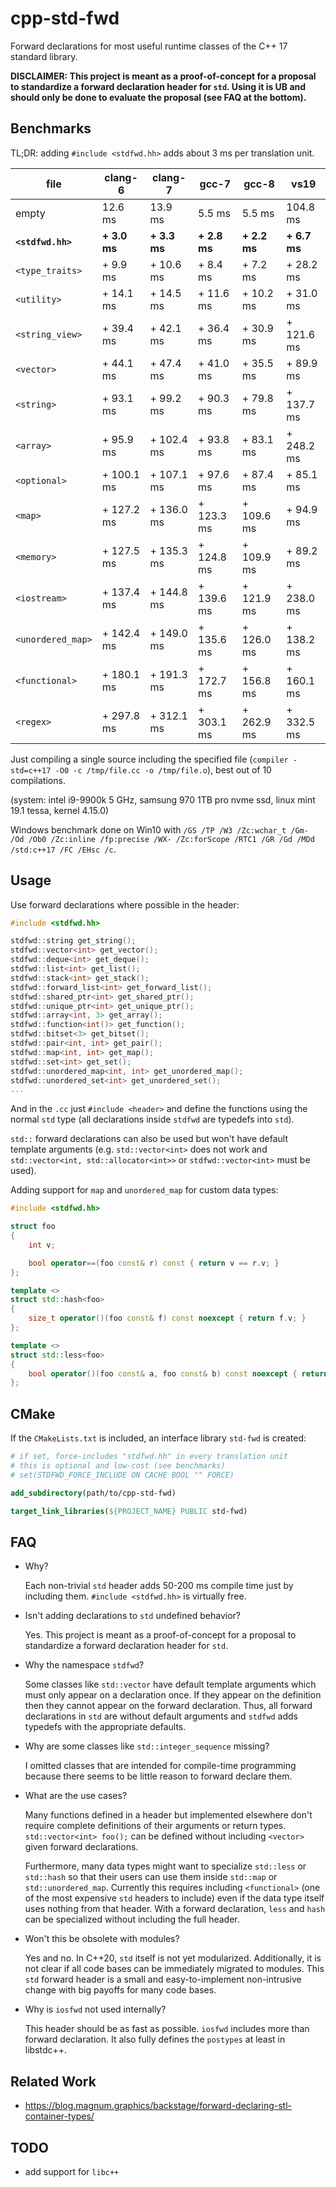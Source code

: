 # cpp-std-fwd

Forward declarations for most useful runtime classes of the C++ 17 standard library.

**DISCLAIMER: This project is meant as a proof-of-concept for a proposal to standardize a forward declaration header for `std`. Using it is UB and should only be done to evaluate the proposal (see FAQ at the bottom).**

## Benchmarks

TL;DR: adding `#include <stdfwd.hh>` adds about 3 ms per translation unit.

| file              | clang-6      | clang-7      | gcc-7        | gcc-8        | vs19         |
|-------------------|--------------|--------------|--------------|--------------|--------------|
| empty             | 12.6 ms      | 13.9 ms      | 5.5 ms       | 5.5 ms       | 104.8 ms     |
| **`<stdfwd.hh>`** | **+ 3.0 ms** | **+ 3.3 ms** | **+ 2.8 ms** | **+ 2.2 ms** | **+ 6.7 ms** |
| `<type_traits>`   | + 9.9 ms     | + 10.6 ms    | + 8.4 ms     | + 7.2 ms     | + 28.2  ms   |
| `<utility>`       | + 14.1 ms    | + 14.5 ms    | + 11.6 ms    | + 10.2 ms    | + 31.0 ms    |
| `<string_view>`   | + 39.4 ms    | + 42.1 ms    | + 36.4 ms    | + 30.9 ms    | + 121.6 ms   |
| `<vector>`        | + 44.1 ms    | + 47.4 ms    | + 41.0 ms    | + 35.5 ms    | + 89.9 ms    |
| `<string>`        | + 93.1 ms    | + 99.2 ms    | + 90.3 ms    | + 79.8 ms    | + 137.7 ms   |
| `<array>`         | + 95.9 ms    | + 102.4 ms   | + 93.8 ms    | + 83.1 ms    | + 248.2 ms   |
| `<optional>`      | + 100.1 ms   | + 107.1 ms   | + 97.6 ms    | + 87.4 ms    | + 85.1 ms    |
| `<map>`           | + 127.2 ms   | + 136.0 ms   | + 123.3 ms   | + 109.6 ms   | + 94.9 ms    |
| `<memory>`        | + 127.5 ms   | + 135.3 ms   | + 124.8 ms   | + 109.9 ms   | + 89.2 ms    |
| `<iostream>`      | + 137.4 ms   | + 144.8 ms   | + 139.6 ms   | + 121.9 ms   | + 238.0 ms   |
| `<unordered_map>` | + 142.4 ms   | + 149.0 ms   | + 135.6 ms   | + 126.0 ms   | + 138.2 ms   |
| `<functional>`    | + 180.1 ms   | + 191.3 ms   | + 172.7 ms   | + 156.8 ms   | + 160.1 ms   |
| `<regex>`         | + 297.8 ms   | + 312.1 ms   | + 303.1 ms   | + 262.9 ms   | + 332.5 ms   |

Just compiling a single source including the specified file (`compiler -std=c++17 -O0 -c /tmp/file.cc -o /tmp/file.o`), best out of 10 compilations.

(system: intel i9-9900k 5 GHz, samsung 970 1TB pro nvme ssd, linux mint 19.1 tessa, kernel 4.15.0)

Windows benchmark done on Win10 with `/GS /TP /W3 /Zc:wchar_t /Gm- /Od /Ob0 /Zc:inline /fp:precise /WX- /Zc:forScope /RTC1 /GR /Gd /MDd /std:c++17 /FC /EHsc /c`.

## Usage

Use forward declarations where possible in the header:

```cpp
#include <stdfwd.hh>

stdfwd::string get_string();
stdfwd::vector<int> get_vector();
stdfwd::deque<int> get_deque();
stdfwd::list<int> get_list();
stdfwd::stack<int> get_stack();
stdfwd::forward_list<int> get_forward_list();
stdfwd::shared_ptr<int> get_shared_ptr();
stdfwd::unique_ptr<int> get_unique_ptr();
stdfwd::array<int, 3> get_array();
stdfwd::function<int()> get_function();
stdfwd::bitset<3> get_bitset();
stdfwd::pair<int, int> get_pair();
stdfwd::map<int, int> get_map();
stdfwd::set<int> get_set();
stdfwd::unordered_map<int, int> get_unordered_map();
stdfwd::unordered_set<int> get_unordered_set();
...
```

And in the `.cc` just `#include <header>` and define the functions using the normal `std` type (all declarations inside `stdfwd` are typedefs into `std`).

`std::` forward declarations can also be used but won't have default template arguments (e.g. `std::vector<int>` does not work and `std::vector<int, std::allocator<int>>` or `stdfwd::vector<int>` must be used).

Adding support for `map` and `unordered_map` for custom data types:

```cpp
#include <stdfwd.hh>

struct foo
{
    int v;

    bool operator==(foo const& r) const { return v == r.v; }
};

template <>
struct std::hash<foo>
{
    size_t operator()(foo const& f) const noexcept { return f.v; }
};

template <>
struct std::less<foo>
{
    bool operator()(foo const& a, foo const& b) const noexcept { return a.v < b.v; }
};
```

## CMake

If the `CMakeLists.txt` is included, an interface library `std-fwd` is created:

```cmake
# if set, force-includes "stdfwd.hh" in every translation unit
# this is optional and low-cost (see benchmarks)
# set(STDFWD_FORCE_INCLUDE ON CACHE BOOL "" FORCE)

add_subdirectory(path/to/cpp-std-fwd)

target_link_libraries(${PROJECT_NAME} PUBLIC std-fwd)
```

## FAQ

* Why?

  Each non-trivial `std` header adds 50-200 ms compile time just by including them. 
  `#include <stdfwd.hh>` is virtually free.

* Isn't adding declarations to `std` undefined behavior?

  Yes. 
  This project is meant as a proof-of-concept for a proposal to standardize a forward declaration header for `std`.

* Why the namespace `stdfwd`?

  Some classes like `std::vector` have default template arguments which must only appear on a declaration once.
  If they appear on the definition then they cannot appear on the forward declaration.
  Thus, all forward declarations in `std` are without default arguments and `stdfwd` adds typedefs with the appropriate defaults.

* Why are some classes like `std::integer_sequence` missing?

  I omitted classes that are intended for compile-time programming because there seems to be little reason to forward declare them.

* What are the use cases?

  Many functions defined in a header but implemented elsewhere don't require complete definitions of their arguments or return types.
  `std::vector<int> foo();` can be defined without including `<vector>` given forward declarations.

  Furthermore, many data types might want to specialize `std::less` or `std::hash` so that their users can use them inside `std::map` or `std::unordered_map`.
  Currently this requires including `<functional>` (one of the most expensive `std` headers to include) even if the data type itself uses nothing from that header.
  With a forward declaration, `less` and `hash` can be specialized without including the full header.

* Won't this be obsolete with modules?

  Yes and no.
  In C++20, `std` itself is not yet modularized.
  Additionally, it is not clear if all code bases can be immediately migrated to modules.
  This `std` forward header is a small and easy-to-implement non-intrusive change with big payoffs for many code bases.

* Why is `iosfwd` not used internally?

  This header should be as fast as possible.
  `iosfwd` includes more than forward declaration.
  It also fully defines the `postypes` at least in libstdc++.

## Related Work

* https://blog.magnum.graphics/backstage/forward-declaring-stl-container-types/

## TODO

* add support for `libc++`
